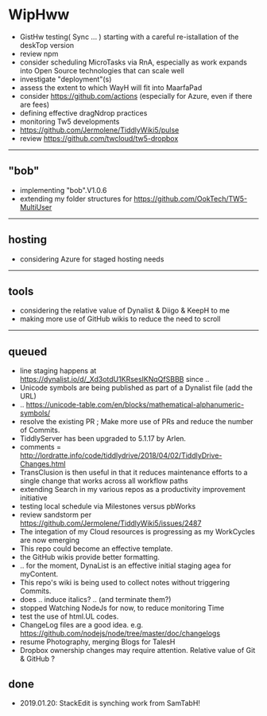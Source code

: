 # WipHww

* GistHw testing( Sync ... ) starting with a careful re-istallation of the deskTop version
* review npm
* consider scheduling MicroTasks via RnA, especially as work expands into Open Source technologies that can scale well
* investigate "deployment"(s)
* assess the extent to which WayH will fit into MaarfaPad
* consider https://github.com/actions (especially for Azure, even if there are fees)
* defining effective dragNdrop practices
* monitoring Tw5 developments
* https://github.com/Jermolene/TiddlyWiki5/pulse
* review https://github.com/twcloud/tw5-dropbox

<hr>

## "bob"
* implementing "bob".V1.0.6
* extending my folder structures for https://github.com/OokTech/TW5-MultiUser

<hr>

## hosting
* considering Azure for staged hosting needs

<hr>

## tools
* considering the relative value of Dynalist & Diigo & KeepH to me
* making more use of GitHub wikis to reduce the need to scroll

<hr>

## queued
* line staging happens at https://dynalist.io/d/_Xd3otdU1KRsesIKNqQfSBBB since ..
* Unicode symbols are being published as part of a Dynalist file (add the URL)
* .. https://unicode-table.com/en/blocks/mathematical-alphanumeric-symbols/
* resolve the existing PR ; Make more use of PRs and reduce the number of Commits.
* TiddlyServer has been upgraded to 5.1.17 by Arlen.
* comments = http://lordratte.info/code/tiddlydrive/2018/04/02/TiddlyDrive-Changes.html
* TransClusion is then useful in that it reduces maintenance efforts to a single change that works across all workflow paths
* extending Search in my various repos as a productivity improvement initiative
* testing local schedule via Milestones versus pbWorks
* review sandstorm per https://github.com/Jermolene/TiddlyWiki5/issues/2487
* The integation of my Cloud resources is progressing as my WorkCycles are now emerging
* This repo could become an effective template.
* the GitHub wikis provide better formatting.
* .. for the moment, DynaList is an effective initial staging agea for myContent.
* This repo's wiki is being used to collect notes without triggering Commits.
* does .. induce italics? .. (and terminate them?)
* stopped Watching NodeJs for now, to reduce monitoring Time
* test the use of html.UL codes.
* ChangeLog files are a good idea.  e.g. https://github.com/nodejs/node/tree/master/doc/changelogs
* resume Photography, merging Blogs for TalesH
* Dropbox ownership changes may require attention.  Relative value of Git & GitHub ?

## done
* 2019.01.20: StackEdit is synching work from SamTabH!
